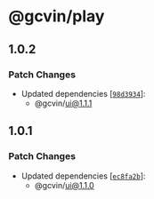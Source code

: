 # @gcvin/play

## 1.0.2

### Patch Changes

- Updated dependencies [[`98d3934`](https://github.com/gcvin/monorepo-app/commit/98d39343aa19921e1aa42cae73173d235f348d46)]:
  - @gcvin/ui@1.1.1

## 1.0.1

### Patch Changes

- Updated dependencies [[`ec8fa2b`](https://github.com/gcvin/monorepo-app/commit/ec8fa2b74902fa46fa3e2bc570c6c7aa225d2a44)]:
  - @gcvin/ui@1.1.0
